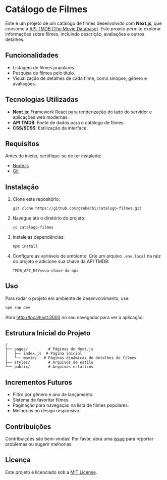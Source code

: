 # Catálogo de Filmes

Este é um projeto de um catálogo de filmes desenvolvido com **Next.js**, que consome a [API TMDB (The Movie Database)](https://www.themoviedb.org/documentation/api). Este projeto permite explorar informações sobre filmes, incluindo descrição, avaliações e outros detalhes.

## Funcionalidades

- Listagem de filmes populares.
- Pesquisa de filmes pelo título.
- Visualização de detalhes de cada filme, como sinopse, gênero e avaliações.

## Tecnologias Utilizadas

- **Next.js**: Framework React para renderização do lado do servidor e aplicações web modernas.
- **API TMDB**: Fonte de dados para o catálogo de filmes.
- **CSS/SCSS**: Estilização da interface.

## Requisitos

Antes de iniciar, certifique-se de ter instalado:

- [Node.js](https://nodejs.org/)
- [Git](https://git-scm.com/)

## Instalação

1. Clone este repositório:
   ```bash
   git clone https://github.com/grebechi/catalogo-filmes.git
   ```

2. Navegue até o diretório do projeto:
   ```bash
   cd catalogo-filmes
   ```

3. Instale as dependências:
   ```bash
   npm install
   ```

4. Configure as variáveis de ambiente:
   Crie um arquivo `.env.local` na raiz do projeto e adicione sua chave da API TMDB:
   ```env
   TMDB_API_KEY=sua-chave-da-api
   ```

## Uso

Para rodar o projeto em ambiente de desenvolvimento, use:
```bash
npm run dev
```

Abra [http://localhost:3000](http://localhost:3000) no seu navegador para ver a aplicação.

## Estrutura Inicial do Projeto

```plaintext
/
├── pages/         # Páginas do Next.js
│   ├── index.js  # Página inicial
│   └── movie/   # Páginas dinâmicas de detalhes de filmes
├── styles/        # Arquivos de estilo
└── public/        # Arquivos estáticos
```

## Incrementos Futuros

- Filtro por gênero e ano de lançamento.
- Sistema de favoritar filmes.
- Paginação para navegação na lista de filmes populares.
- Melhorias no design responsivo.

## Contribuições

Contribuições são bem-vindas! Por favor, abra uma [issue](https://github.com/grebechi/catalogo-filmes/issues) para reportar problemas ou sugerir melhorias.

## Licença

Este projeto é licenciado sob a [MIT License](LICENSE).
